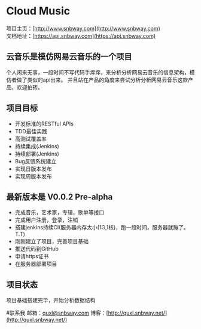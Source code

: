 Cloud Music
===================================
  项目主页：[http://www.snbway.com](http://www.snbway.com)<br/>
  文档地址：[https://api.snbway.com](https://api.snbway.com)

  
云音乐是模仿网易云音乐的一个项目
-----------------------------------
  个人闲来无事，一段时间不写代码手痒痒，来分析分析网易云音乐的信息架构，模仿者做了类似的api出来。
  并且站在产品的角度来尝试分析分析网易云音乐这款产品，欢迎拍砖。


项目目标
-----------------------------------
  + 开发标准的RESTful APIs
  + TDD最佳实践
  + 高测试覆盖率
  + 持续集成(Jenkins)
  + 持续部署(Jenkins)
  + Bug反馈系统建立
  + 实现日版本发布
  + 实现周版本发布
  
  
  
最新版本是 V0.0.2 Pre-alpha
-----------------------------------
  + 完成音乐，艺术家，专辑，歌单等接口
  + 完成用户注册，登录，注销
  + 搭建jenkins持续CI(服务器内存太小(1G,1核)，跑一段时间，服务器就蹦了。T.T)
  + 刚刚建立了项目，完善项目基础
  + 推送代码到GitHub
  + 申请https证书
  + 在服务器部署项目
  
 
项目状态
-----------------------------------
  项目基础搭建完毕，开始分析数据结构
  
#联系我
邮箱：quxl@snbway.com
博客：[http://quxl.snbway.net/](http://quxl.snbway.net/)